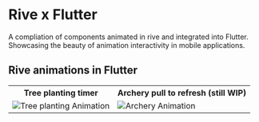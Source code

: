 # Rive x Flutter

A compliation of components animated in rive and integrated into Flutter. Showcasing the beauty of animation interactivity in mobile applications.

## Rive animations in Flutter

<table>
	<tbody width="100%">
	<tr>
			<th>Tree planting timer</th>
      <th>Archery pull to refresh (still WIP)</th>
		</tr>
		<tr>
			<td>
			<img src="https://github.com/nikkieke/rive_flutter/assets/95222620/395859ce-2868-41cd-81fb-9b06762c3e80" alt="Tree planting Animation"></img>
			</td>
      <td>
			<img src="https://github.com/nikkieke/rive_flutter/assets/95222620/54617b16-bd25-4fd7-b608-cb50288ff6e0" alt="Archery Animation"></img>
			</td>
		</tr>
		</tr>
	</tbody>
</table>

